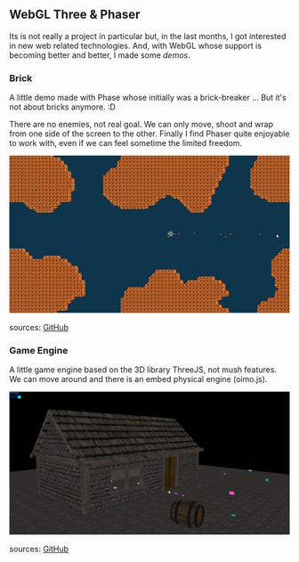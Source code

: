 ## WebGL Three & Phaser

Its is not really a project in particular but, in the last months, I got interested in new web related technologies. And, with WebGL whose support is becoming better and better, I made some *demos*.

### Brick

A little demo made with Phase whose initially was a brick-breaker ... But it's not about bricks anymore. :D

There are no enemies, not real goal. We can only move, shoot and wrap from one side of the screen to the other.
Finally I find Phaser quite enjoyable to work with, even if we can feel sometime the limited freedom.

![Brick](https://github.com/Apoxx/Brick/raw/master/screenshot.png)

sources: [GitHub](https://github.com/Apoxx/Brick)


### Game Engine

A little game engine based on the 3D library ThreeJS, not mush features. We can move around and there is an embed physical engine (oimo.js).

![gameengine](/public/images/gameengine.png)

sources: [GitHub](https://github.com/Apoxx/MiniGameEngine)
